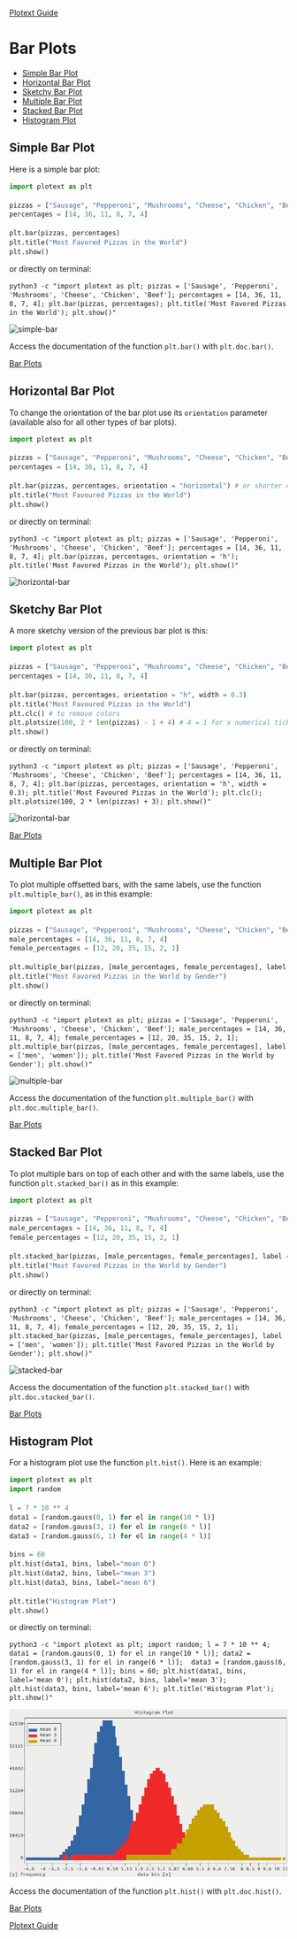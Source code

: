 [Plotext Guide](https://github.com/piccolomo/plotext#guide)

# Bar Plots

- [Simple Bar Plot](https://github.com/piccolomo/plotext/blob/master/readme/bar.md#simple-bar-plot)
- [Horizontal Bar Plot](https://github.com/piccolomo/plotext/blob/master/readme/bar.md#horizontal-bar-plot)
- [Sketchy Bar Plot](https://github.com/piccolomo/plotext/blob/master/readme/bar.md#sketchy-bar-plot)
- [Multiple Bar Plot](https://github.com/piccolomo/plotext/blob/master/readme/bar.md#multiple-bar-plot)
- [Stacked Bar Plot](https://github.com/piccolomo/plotext/blob/master/readme/bar.md#stacked-bar-plot)
- [Histogram Plot](https://github.com/piccolomo/plotext/blob/master/readme/bar.md#histogram-plot)


## Simple Bar Plot

Here is a simple bar plot:

```python
import plotext as plt

pizzas = ["Sausage", "Pepperoni", "Mushrooms", "Cheese", "Chicken", "Beef"]
percentages = [14, 36, 11, 8, 7, 4]

plt.bar(pizzas, percentages)
plt.title("Most Favored Pizzas in the World")
plt.show()
```
or directly on terminal:
```console
python3 -c "import plotext as plt; pizzas = ['Sausage', 'Pepperoni', 'Mushrooms', 'Cheese', 'Chicken', 'Beef']; percentages = [14, 36, 11, 8, 7, 4]; plt.bar(pizzas, percentages); plt.title('Most Favored Pizzas in the World'); plt.show()"
```
![simple-bar](https://raw.githubusercontent.com/piccolomo/plotext/master/images/simple-bar.png)

Access the documentation of the function `plt.bar()` with `plt.doc.bar()`.

[Bar Plots](https://github.com/piccolomo/plotext/blob/master/readme/bar.md#bar-plots)


## Horizontal Bar Plot

To change the orientation of the bar plot use its `orientation` parameter (available also for all other types of bar plots).

```python
import plotext as plt

pizzas = ["Sausage", "Pepperoni", "Mushrooms", "Cheese", "Chicken", "Beef"]
percentages = [14, 36, 11, 8, 7, 4]

plt.bar(pizzas, percentages, orientation = "horizontal") # or shorter orientation = 'h'
plt.title("Most Favoured Pizzas in the World")
plt.show()
```
or directly on terminal:
```console
python3 -c "import plotext as plt; pizzas = ['Sausage', 'Pepperoni', 'Mushrooms', 'Cheese', 'Chicken', 'Beef']; percentages = [14, 36, 11, 8, 7, 4]; plt.bar(pizzas, percentages, orientation = 'h'); plt.title('Most Favored Pizzas in the World'); plt.show()"
```

![horizontal-bar](https://raw.githubusercontent.com/piccolomo/plotext/master/images/horizontal-bar.png)


## Sketchy Bar Plot
A more sketchy version of the previous bar plot is this:
```python
import plotext as plt

pizzas = ["Sausage", "Pepperoni", "Mushrooms", "Cheese", "Chicken", "Beef"]
percentages = [14, 36, 11, 8, 7, 4]

plt.bar(pizzas, percentages, orientation = "h", width = 0.3)
plt.title("Most Favoured Pizzas in the World")
plt.clc() # to remove colors
plt.plotsize(100, 2 * len(pizzas) - 1 + 4) # 4 = 1 for x numerical ticks + 2 for x axes + 1 for title
plt.show()
```
or directly on terminal:
```console
python3 -c "import plotext as plt; pizzas = ['Sausage', 'Pepperoni', 'Mushrooms', 'Cheese', 'Chicken', 'Beef']; percentages = [14, 36, 11, 8, 7, 4]; plt.bar(pizzas, percentages, orientation = 'h', width = 0.3); plt.title('Most Favoured Pizzas in the World'); plt.clc(); plt.plotsize(100, 2 * len(pizzas) + 3); plt.show()"
```

![horizontal-bar](https://raw.githubusercontent.com/piccolomo/plotext/master/images/sketchy-bar.png)

[Bar Plots](https://github.com/piccolomo/plotext/blob/master/readme/bar.md#bar-plots)



## Multiple Bar Plot

To plot multiple offsetted bars, with the same labels, use the function `plt.multiple_bar()`, as in this example:

```python
import plotext as plt

pizzas = ["Sausage", "Pepperoni", "Mushrooms", "Cheese", "Chicken", "Beef"]
male_percentages = [14, 36, 11, 8, 7, 4]
female_percentages = [12, 20, 35, 15, 2, 1]

plt.multiple_bar(pizzas, [male_percentages, female_percentages], label = ["men", "women"])
plt.title("Most Favored Pizzas in the World by Gender")
plt.show()
```
or directly on terminal:
```console
python3 -c "import plotext as plt; pizzas = ['Sausage', 'Pepperoni', 'Mushrooms', 'Cheese', 'Chicken', 'Beef']; male_percentages = [14, 36, 11, 8, 7, 4]; female_percentages = [12, 20, 35, 15, 2, 1]; plt.multiple_bar(pizzas, [male_percentages, female_percentages], label = ['men', 'women']); plt.title('Most Favored Pizzas in the World by Gender'); plt.show()"
```

![multiple-bar](https://raw.githubusercontent.com/piccolomo/plotext/master/images/multiple-bar.png)

Access the documentation of the function `plt.multiple_bar()` with `plt.doc.multiple_bar()`.

[Bar Plots](https://github.com/piccolomo/plotext/blob/master/readme/bar.md#bar-plots)



## Stacked Bar Plot

To plot multiple bars on top of each other and with the same labels, use the function `plt.stacked_bar()` as in this example:

```python
import plotext as plt

pizzas = ["Sausage", "Pepperoni", "Mushrooms", "Cheese", "Chicken", "Beef"]
male_percentages = [14, 36, 11, 8, 7, 4]
female_percentages = [12, 20, 35, 15, 2, 1]

plt.stacked_bar(pizzas, [male_percentages, female_percentages], label = ["men", "women"])
plt.title("Most Favored Pizzas in the World by Gender")
plt.show()
```
or directly on terminal:
```console
python3 -c "import plotext as plt; pizzas = ['Sausage', 'Pepperoni', 'Mushrooms', 'Cheese', 'Chicken', 'Beef']; male_percentages = [14, 36, 11, 8, 7, 4]; female_percentages = [12, 20, 35, 15, 2, 1]; plt.stacked_bar(pizzas, [male_percentages, female_percentages], label = ['men', 'women']); plt.title('Most Favored Pizzas in the World by Gender'); plt.show()"
```
![stacked-bar](https://raw.githubusercontent.com/piccolomo/plotext/master/images/stacked-bar.png)

Access the documentation of the function `plt.stacked_bar()` with `plt.doc.stacked_bar()`.

[Bar Plots](https://github.com/piccolomo/plotext/blob/master/readme/bar.md#bar-plots)



## Histogram Plot

For a histogram plot use the function `plt.hist()`. Here is an example:

```python
import plotext as plt
import random

l = 7 * 10 ** 4
data1 = [random.gauss(0, 1) for el in range(10 * l)]
data2 = [random.gauss(3, 1) for el in range(6 * l)]
data3 = [random.gauss(6, 1) for el in range(4 * l)]

bins = 60
plt.hist(data1, bins, label="mean 0")
plt.hist(data2, bins, label="mean 3")
plt.hist(data3, bins, label="mean 6")

plt.title("Histogram Plot")
plt.show()
```
or directly on terminal:
```console
python3 -c "import plotext as plt; import random; l = 7 * 10 ** 4; data1 = [random.gauss(0, 1) for el in range(10 * l)]; data2 = [random.gauss(3, 1) for el in range(6 * l)];  data3 = [random.gauss(6, 1) for el in range(4 * l)]; bins = 60; plt.hist(data1, bins, label='mean 0'); plt.hist(data2, bins, label='mean 3'); plt.hist(data3, bins, label='mean 6'); plt.title('Histogram Plot'); plt.show()"
```
![hist](https://raw.githubusercontent.com/piccolomo/plotext/master/images/hist.png)

Access the documentation of the function `plt.hist()` with `plt.doc.hist()`.

[Bar Plots](https://github.com/piccolomo/plotext/blob/master/readme/bar.md#bar-plots)

[Plotext Guide](https://github.com/piccolomo/plotext#guide)
